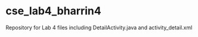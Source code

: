 # cse_lab4_bharrin4
Repository for Lab 4 files including DetailActivity.java and activity_detail.xml
